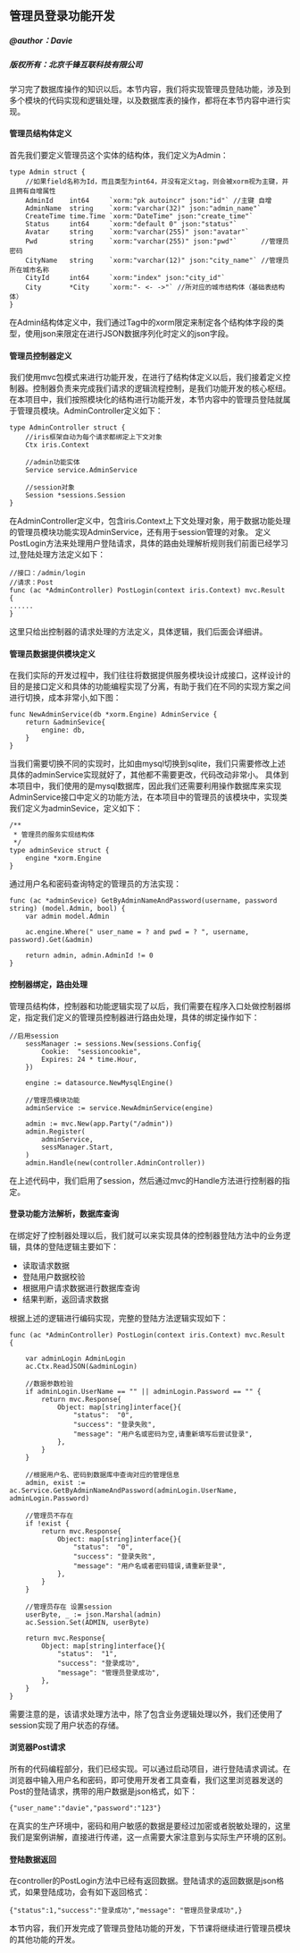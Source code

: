 ## 管理员登录功能开发
##### @author：Davie
##### 版权所有：北京千锋互联科技有限公司

学习完了数据库操作的知识以后。本节内容，我们将实现管理员登陆功能，涉及到多个模块的代码实现和逻辑处理，以及数据库表的操作，都将在本节内容中进行实现。
#### 管理员结构体定义
首先我们要定义管理员这个实体的结构体，我们定义为Admin：
```
type Admin struct {
	//如果field名称为Id，而且类型为int64，并没有定义tag，则会被xorm视为主键，并且拥有自增属性
	AdminId    int64     `xorm:"pk autoincr" json:"id"` //主键 自增
	AdminName  string    `xorm:"varchar(32)" json:"admin_name"`
	CreateTime time.Time `xorm:"DateTime" json:"create_time"`
	Status     int64     `xorm:"default 0" json:"status"`
	Avatar     string    `xorm:"varchar(255)" json:"avatar"`
	Pwd        string    `xorm:"varchar(255)" json:"pwd"`      //管理员密码
	CityName   string    `xorm:"varchar(12)" json:"city_name"` //管理员所在城市名称
	CityId     int64     `xorm:"index" json:"city_id"`
	City       *City     `xorm:"- <- ->"` //所对应的城市结构体（基础表结构体）
}
```
在Admin结构体定义中，我们通过Tag中的xorm限定来制定各个结构体字段的类型，使用json来限定在进行JSON数据序列化时定义的json字段。
#### 管理员控制器定义
我们使用mvc包模式来进行功能开发，在进行了结构体定义以后，我们接着定义控制器。控制器负责来完成我们请求的逻辑流程控制，是我们功能开发的核心枢纽。在本项目中，我们按照模块化的结构进行功能开发，本节内容中的管理员登陆就属于管理员模块。AdminController定义如下：
```
type AdminController struct {
	//iris框架自动为每个请求都绑定上下文对象
	Ctx iris.Context

	//admin功能实体
	Service service.AdminService

	//session对象
	Session *sessions.Session
}
```
在AdminController定义中，包含iris.Context上下文处理对象，用于数据功能处理的管理员模块功能实现AdminService，还有用于session管理的对象。
定义PostLogin方法来处理用户登陆请求，具体的路由处理解析规则我们前面已经学习过,登陆处理方法定义如下：
```
//接口：/admin/login
//请求：Post
func (ac *AdminController) PostLogin(context iris.Context) mvc.Result {
......
}
```
这里只给出控制器的请求处理的方法定义，具体逻辑，我们后面会详细讲。
#### 管理员数据提供模块定义
在我们实际的开发过程中，我们往往将数据提供服务模块设计成接口，这样设计的目的是接口定义和具体的功能编程实现了分离，有助于我们在不同的实现方案之间进行切换，成本非常小,如下图：
```
func NewAdminService(db *xorm.Engine) AdminService {
	return &adminSevice{
		engine: db,
	}
}
```
当我们需要切换不同的实现时，比如由mysql切换到sqlite，我们只需要修改上述具体的adminService实现就好了，其他都不需要更改，代码改动非常小。
具体到本项目中，我们使用的是mysql数据库，因此我们还需要利用操作数据库来实现AdminService接口中定义的功能方法，在本项目中的管理员的该模块中，实现类我们定义为adminSevice，定义如下：
```
/**
 * 管理员的服务实现结构体
 */
type adminSevice struct {
	engine *xorm.Engine
}
```
通过用户名和密码查询特定的管理员的方法实现：
```
func (ac *adminSevice) GetByAdminNameAndPassword(username, password string) (model.Admin, bool) {
	var admin model.Admin

	ac.engine.Where(" user_name = ? and pwd = ? ", username, password).Get(&admin)

	return admin, admin.AdminId != 0
}
```
#### 控制器绑定，路由处理
管理员结构体，控制器和功能逻辑实现了以后，我们需要在程序入口处做控制器绑定，指定我们定义的管理员控制器进行路由处理，具体的绑定操作如下：
```
//启用session
	sessManager := sessions.New(sessions.Config{
		Cookie:  "sessioncookie",
		Expires: 24 * time.Hour,
	})

	engine := datasource.NewMysqlEngine()

	//管理员模块功能
	adminService := service.NewAdminService(engine)

	admin := mvc.New(app.Party("/admin"))
	admin.Register(
		adminService,
		sessManager.Start,
	)
	admin.Handle(new(controller.AdminController))
```
在上述代码中，我们启用了session，然后通过mvc的Handle方法进行控制器的指定。
#### 登录功能方法解析，数据库查询
在绑定好了控制器处理以后，我们就可以来实现具体的控制器登陆方法中的业务逻辑，具体的登陆逻辑主要如下：
* 读取请求数据
* 登陆用户数据校验
* 根据用户请求数据进行数据库查询
* 结果判断，返回请求数据

根据上述的逻辑进行编码实现，完整的登陆方法逻辑实现如下：
```
func (ac *AdminController) PostLogin(context iris.Context) mvc.Result {

	var adminLogin AdminLogin
	ac.Ctx.ReadJSON(&adminLogin)

	//数据参数检验
	if adminLogin.UserName == "" || adminLogin.Password == "" {
		return mvc.Response{
			Object: map[string]interface{}{
				"status":  "0",
				"success": "登录失败",
				"message": "用户名或密码为空,请重新填写后尝试登录",
			},
		}
	}

	//根据用户名、密码到数据库中查询对应的管理信息
	admin, exist := ac.Service.GetByAdminNameAndPassword(adminLogin.UserName, adminLogin.Password)

	//管理员不存在
	if !exist {
		return mvc.Response{
			Object: map[string]interface{}{
				"status":  "0",
				"success": "登录失败",
				"message": "用户名或者密码错误,请重新登录",
			},
		}
	}

	//管理员存在 设置session
	userByte, _ := json.Marshal(admin)
	ac.Session.Set(ADMIN, userByte)

	return mvc.Response{
		Object: map[string]interface{}{
			"status":  "1",
			"success": "登录成功",
			"message": "管理员登录成功",
		},
	}
}
```
需要注意的是，该请求处理方法中，除了包含业务逻辑处理以外，我们还使用了session实现了用户状态的存储。
#### 浏览器Post请求
所有的代码编程部分，我们已经实现。可以通过启动项目，进行登陆请求调试。在浏览器中输入用户名和密码，即可使用开发者工具查看，我们这里浏览器发送的Post的登陆请求，携带的用户数据是json格式，如下：
```
{"user_name":"davie","password":"123"}
```
在真实的生产环境中，密码和用户敏感的数据是要经过加密或者脱敏处理的，这里我们是案例讲解，直接进行传递，这一点需要大家注意到与实际生产环境的区别。
#### 登陆数据返回
在controller的PostLogin方法中已经有返回数据。登陆请求的返回数据是json格式，如果登陆成功，会有如下返回格式：
```
{"status":1,"success":"登录成功","message": "管理员登录成功",}
```
本节内容，我们开发完成了管理员登陆功能的开发，下节课将继续进行管理员模块的其他功能的开发。

